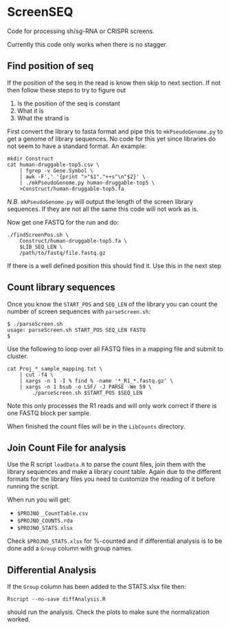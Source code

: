 # ScreenSEQ
Code for processing sh/sg-RNA or CRISPR screens. 

Currently this code only works when there is no stagger. 

## Find position of seq

If the position of the seq in the read is know then skip to next section. If not then follow these steps to try to figure out 

1. Is the position of the seq is constant
2. What it is
3. What the strand is

First convert the library to fasta format and pipe this to `mkPseudoGenome.py` to get a genome of library sequences. No code for this yet since libraries do not seem to have a standard format. An example:
```{bash}
mkdir Construct
cat human-druggable-top5.csv \
	| fgrep -v Gene.Symbol \
	| awk -F',' '{print ">"$1"."++s"\n"$2}' \
	| ./mkPseudoGenome.py human-druggable-top5 \
	>Construct/human-druggable-top5.fa
```

_N.B._ `mkPseudoGenome.py` will output the length of the screen library sequences. If they are not all the same this code will not work as is.

Now get one FASTQ for the run and do:
```{bash}
./findScreenPos.sh \
	Construct/human-druggable-top5.fa \
	$LIB_SEQ_LEN \
	/path/to/fastq/file.fastq.gz
```

If there is a well defined position this should find it. Use this in the next step

## Count library sequences

Once you know the `START_POS` and `SEQ_LEN` of the library you can count the number of screen sequences with `parseScreen.sh`:
```{bash}
$ ./parseScreen.sh 
usage: parseScreen.sh START_POS SEQ_LEN FASTQ
$ 
```

Use the following to loop over all FASTQ files in a mapping file and submit to cluster.
```{bash}
cat Proj_*_sample_mapping.txt \
	| cut -f4 \
	| xargs -n 1 -I % find % -name '*_R1_*.fastq.gz' \
	| xargs -n 1 bsub -o LSF/ -J PARSE -We 59 \
		./parseScreen.sh $START_POS $SEQ_LEN 
```

Note this only processes the R1 reads and will only work correct if there is one FASTQ block per sample.

When finished the count files will be in the `LibCounts` directory.

## Join Count File for analysis

Use the R script `loadData.R` to parse the count files, join them with the library sequences and make a library count table. Again due to the different formats for the library files you need to customize the reading of it before running the script. 

When run you will get:

* `$PROJNO__CountTable.csv`
* `$PROJNO_COUNTS.rda`
* `$PROJNO_STATS.xlsx`

Check `$PROJNO_STATS.xlsx` for %-counted and if differential analysis is to be done add a `Group` column with group names.

## Differential Analysis

If the `Group` column has been added to the STATS.xlsx file then:
```
Rscript --no-save diffAnalysis.R
```
should run the analysis. Check the plots to make sure the normalization worked. 



